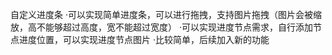 自定义进度条
    ·可以实现简单进度条，可以进行拖拽，支持图片拖拽（图片会被缩放，高不能够超过高度，宽不能超过宽度）
    ·可以实现进度节点需求，自行添加节点进度位置，可以实现进度节点图片
    ·比较简单，后续加入新的功能
